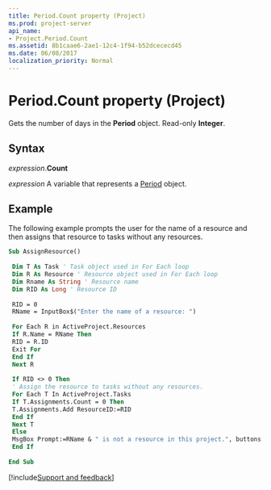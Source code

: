 ```yaml
---
title: Period.Count property (Project)
ms.prod: project-server
api_name:
- Project.Period.Count
ms.assetid: 8b1caae6-2ae1-12c4-1f94-b52dcececd45
ms.date: 06/08/2017
localization_priority: Normal
---
```



# Period.Count property (Project)

Gets the number of days in the  **Period** object. Read-only **Integer**.


## Syntax

_expression_.**Count**

_expression_ A variable that represents a [Period](./Project.Period.md) object.


## Example

The following example prompts the user for the name of a resource and then assigns that resource to tasks without any resources.


```vb
Sub AssignResource() 
 
 Dim T As Task ' Task object used in For Each loop 
 Dim R As Resource ' Resource object used in For Each loop 
 Dim Rname As String ' Resource name 
 Dim RID As Long ' Resource ID 
 
 RID = 0 
 RName = InputBox$("Enter the name of a resource: ") 
 
 For Each R in ActiveProject.Resources 
 If R.Name = RName Then 
 RID = R.ID 
 Exit For 
 End If 
 Next R 
 
 If RID <> 0 Then 
 ' Assign the resource to tasks without any resources. 
 For Each T In ActiveProject.Tasks 
 If T.Assignments.Count = 0 Then 
 T.Assignments.Add ResourceID:=RID 
 End If 
 Next T 
 Else 
 MsgBox Prompt:=RName & " is not a resource in this project.", buttons:=vbExclamation 
 End If 
 
End Sub
```

[!include[Support and feedback](~/includes/feedback-boilerplate.md)]